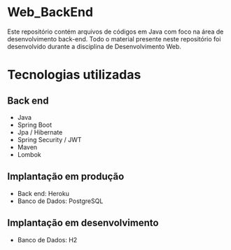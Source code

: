 # Web_BackEnd
Este repositório contém arquivos de códigos em Java com foco na área de desenvolvimento back-end. Todo o material presente neste repositório foi desenvolvido durante a disciplina de Desenvolvimento Web.

# Tecnologias utilizadas
## Back end
- Java
- Spring Boot
- Jpa / Hibernate
- Spring Security / JWT
- Maven
- Lombok

## Implantação em produção
- Back end: Heroku
- Banco de Dados: PostgreSQL

## Implantação em desenvolvimento
- Banco de Dados: H2
